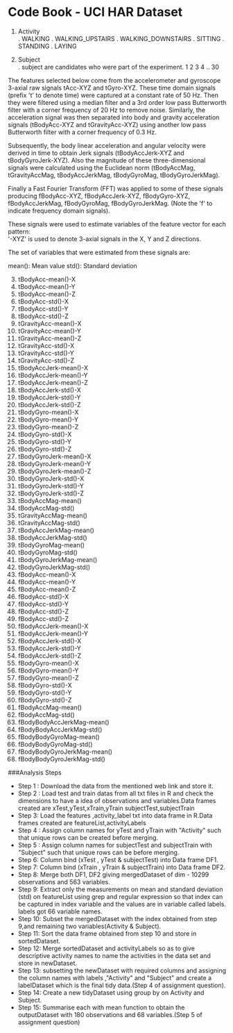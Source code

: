 #                           Code Book - UCI HAR Dataset
1.  Activity    
         . WALKING
 		 . WALKING_UPSTAIRS
         . WALKING_DOWNSTAIRS
         . SITTING
         . STANDING
         . LAYING

2.  Subject   
	     . subject are candidates who were part of the experiment.
	     1
	     2
	     3
	     4
	     ..
	     30


The features selected below come from the accelerometer and gyroscope 3-axial raw signals 
tAcc-XYZ and tGyro-XYZ. These time domain signals (prefix 't' to denote time) were 
captured at a constant rate of 50 Hz. Then they were filtered using a median filter and a
 3rd order low pass Butterworth filter with a corner frequency of 20 Hz to remove noise. 
 Similarly, the acceleration signal was then separated into body and gravity acceleration 
 signals (tBodyAcc-XYZ and tGravityAcc-XYZ) using another low pass Butterworth filter 
 with a corner frequency of 0.3 Hz. 

Subsequently, the body linear acceleration and angular velocity were derived in time to 
obtain Jerk signals (tBodyAccJerk-XYZ and tBodyGyroJerk-XYZ). Also the magnitude of these 
three-dimensional signals were calculated using the Euclidean norm (tBodyAccMag, 
tGravityAccMag, tBodyAccJerkMag, tBodyGyroMag, tBodyGyroJerkMag). 

Finally a Fast Fourier Transform (FFT) was applied to some of these signals producing 
fBodyAcc-XYZ, fBodyAccJerk-XYZ, fBodyGyro-XYZ, fBodyAccJerkMag, fBodyGyroMag, 
fBodyGyroJerkMag. (Note the 'f' to indicate frequency domain signals). 

These signals were used to estimate variables of the feature vector for each pattern:  
'-XYZ' is used to denote 3-axial signals in the X, Y and Z directions.	

The set of variables that were estimated from these signals are: 

mean(): Mean value
std(): Standard deviation

		
3.  tBodyAcc-mean()-X
4.  tBodyAcc-mean()-Y
5.  tBodyAcc-mean()-Z
6.  tBodyAcc-std()-X
7.  tBodyAcc-std()-Y
8.  tBodyAcc-std()-Z
9.  tGravityAcc-mean()-X
10. tGravityAcc-mean()-Y
11. tGravityAcc-mean()-Z
12. tGravityAcc-std()-X 
13. tGravityAcc-std()-Y
14. tGravityAcc-std()-Z 
15. tBodyAccJerk-mean()-X             
16. tBodyAccJerk-mean()-Y
17. tBodyAccJerk-mean()-Z
18. tBodyAccJerk-std()-X
19. tBodyAccJerk-std()-Y
20. tBodyAccJerk-std()-Z
21. tBodyGyro-mean()-X
22. tBodyGyro-mean()-Y
23. tBodyGyro-mean()-Z
24. tBodyGyro-std()-X
25. tBodyGyro-std()-Y
26. tBodyGyro-std()-Z
27. tBodyGyroJerk-mean()-X 
28. tBodyGyroJerk-mean()-Y
29. tBodyGyroJerk-mean()-Z
30. tBodyGyroJerk-std()-X
31. tBodyGyroJerk-std()-Y
32. tBodyGyroJerk-std()-Z
33. tBodyAccMag-mean()
34. tBodyAccMag-std()  
35. tGravityAccMag-mean()
36. tGravityAccMag-std()
37. tBodyAccJerkMag-mean()
38. tBodyAccJerkMag-std()
39. tBodyGyroMag-mean()
40. tBodyGyroMag-std()
41. tBodyGyroJerkMag-mean()
42. tBodyGyroJerkMag-std()
43. fBodyAcc-mean()-X
44. fBodyAcc-mean()-Y
45. fBodyAcc-mean()-Z
46. fBodyAcc-std()-X
47. fBodyAcc-std()-Y
48. fBodyAcc-std()-Z 
49. fBodyAcc-std()-Z 
50. fBodyAccJerk-mean()-X
51. fBodyAccJerk-mean()-Y
52. fBodyAccJerk-std()-X
53. fBodyAccJerk-std()-Y
54. fBodyAccJerk-std()-Z
55. fBodyGyro-mean()-X 
56. fBodyGyro-mean()-Y
57. fBodyGyro-mean()-Z
58. fBodyGyro-std()-X
59. fBodyGyro-std()-Y
60. fBodyGyro-std()-Z
61. fBodyAccMag-mean()
62. fBodyAccMag-std()
63. fBodyBodyAccJerkMag-mean() 
64. fBodyBodyAccJerkMag-std()
65. fBodyBodyGyroMag-mean()
66. fBodyBodyGyroMag-std()
67. fBodyBodyGyroJerkMag-mean()
68. fBodyBodyGyroJerkMag-std()


###Analysis Steps

- Step 1 : Download the data from the mentioned web link and store it.
- Step 2 : Load test and train datas from all txt files in R and check the dimensions to 
have a idea of observations and variables.Data frames created are xTest,yTest,xTrain,yTrain
subjectTest,subjectTrain
- Step 3: Load the features ,activity_label txt into data frame in R.Data frames created are featureList,activityLabels
- Step 4 : Assign column names for yTest and yTrain with "Activity" such that unique rows can be created before merging.
- Step 5 : Assign column names for subjectTest and subjectTrain with "Subject" such that unique rows can be before merging.
- Step 6: Column bind (xTest , yTest & subjectTest) into Data frame DF1.
- Step 7: Column bind (xTrain , yTrain & subjectTrain) into Data frame DF2.
- Step 8: Merge both DF1, DF2 giving mergedDataset of dim - 10299 observations and 563 variables.
- Step 9: Extract only the measurements on mean and standard deviation (std) on featureList 
using grep and regular expression so that index can be captured in index variable and the values are in variable called labels.
labels got 66 variable names.
- Step 10: Subset the mergedDataset with the index obtained from step 9,and remaining two variables(Activity & Subject).
- Step 11: Sort the data frame obtained from step 10 and store in sortedDataset.
- Step 12: Merge sortedDataset and activityLabels so as to give descriptive activity names to 
name the activities in the data set and store in newDataset.
- Step 13: subsetting the newDataset with required columns and assigning the column names with labels ,"Activity" and "Subject" 
and create a labelDataset which is the final tidy data.(Step 4 of assignment question).
- Step 14: Create a new tidyDataset using group by on Activity and Subject.
- Step 15: Summarise each with mean function to obtain the  outputDataset with 180 observations and 68 variables.(Step 5 of assignment question)
